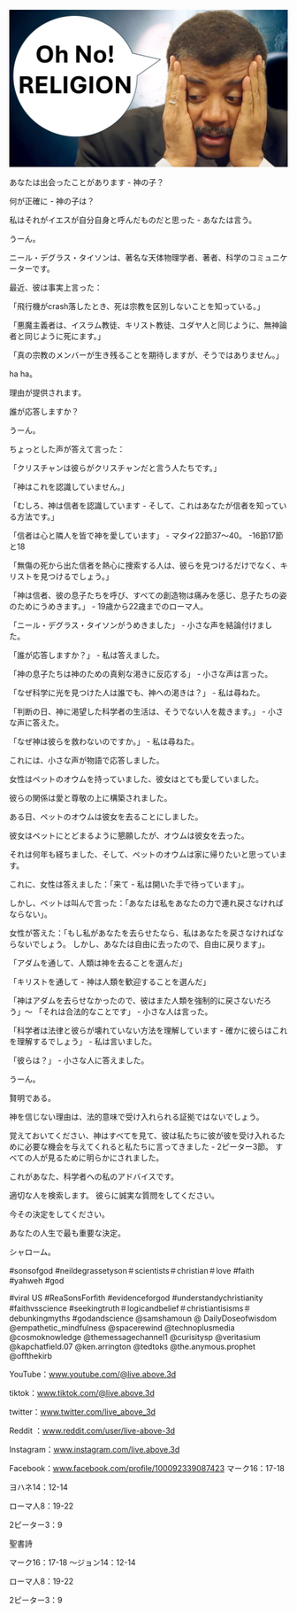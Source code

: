 ![Video cover image](../cover.jpg "cover photo")

あなたは出会ったことがあります - 神の子？

何が正確に - 神の子は？

私はそれがイエスが自分自身と呼んだものだと思った - あなたは言う。

うーん。

ニール・デグラス・タイソンは、著名な天体物理学者、著者、科学のコミュニケーターです。

最近、彼は事実上言った：

「飛行機がcrash落したとき、死は宗教を区別しないことを知っている。」

「悪魔主義者は、イスラム教徒、キリスト教徒、ユダヤ人と同じように、無神論者と同じように死にます。」

「真の宗教のメンバーが生き残ることを期待しますが、そうではありません。」

ha ha。

理由が提供されます。

誰が応答しますか？

うーん。

ちょっとした声が答えて言った：

「クリスチャンは彼らがクリスチャンだと言う人たちです。」

「神はこれを認識していません。」

「むしろ、神は信者を認識しています - そして、これはあなたが信者を知っている方法です。」

「信者は心と隣人を皆で神を愛しています」 - マタイ22節37〜40。 -16節17節と18

「無傷の死から出た信者を熱心に捜索する人は、彼らを見つけるだけでなく、キリストを見つけるでしょう。」

「神は信者、彼の息子たちを呼び、すべての創造物は痛みを感じ、息子たちの姿のためにうめきます。」 -  19歳から22歳までのローマ人。

「ニール・デグラス・タイソンがうめきました」 - 小さな声を結論付けました。

「誰が応答しますか？」 - 私は答えました。

「神の息子たちは神のための真剣な渇きに反応する」 - 小さな声は言った。

「なぜ科学に光を見つけた人は誰でも、神への渇きは？」 - 私は尋ねた。

「判断の日、神に渇望した科学者の生活は、そうでない人を裁きます。」 - 小さな声に答えた。

「なぜ神は彼らを救わないのですか。」 - 私は尋ねた。

これには、小さな声が物語で応答しました。

女性はペットのオウムを持っていました、彼女はとても愛していました。

彼らの関係は愛と尊敬の上に構築されました。

ある日、ペットのオウムは彼女を去ることにしました。

彼女はペットにとどまるように懇願したが、オウムは彼女を去った。

それは何年も経ちました、そして、ペットのオウムは家に帰りたいと思っています。

これに、女性は答えました：「来て - 私は開いた手で待っています」。

しかし、ペットは叫んで言った：「あなたは私をあなたの力で連れ戻さなければならない」。

女性が答えた：「もし私があなたを去らせたなら、私はあなたを戻さなければならないでしょう。 しかし、あなたは自由に去ったので、自由に戻ります」。

「アダムを通して、人類は神を去ることを選んだ」

「キリストを通して - 神は人類を歓迎することを選んだ」

「神はアダムを去らせなかったので、彼はまた人類を強制的に戻さないだろう」〜 「それは合法的なことです」 - 小さな人は言った。

「科学者は法律と彼らが壊れていない方法を理解しています - 確かに彼らはこれを理解するでしょう」 - 私は言いました。

「彼らは？」 - 小さな人に答えました。

うーん。

賢明である。

神を信じない理由は、法的意味で受け入れられる証拠ではないでしょう。

覚えておいてください、神はすべてを見て、彼は私たちに彼が彼を受け入れるために必要な機会を与えてくれると私たちに言ってきました -  2ピーター3節。 すべての人が見るために明らかにされました。

これがあなた、科学者への私のアドバイスです。

適切な人を検索します。 彼らに誠実な質問をしてください。

今その決定をしてください。

あなたの人生で最も重要な決定。

シャローム。

#sonsofgod #neildegrassetyson＃scientists＃christian＃love #faith #yahweh #god

#viral US #ReaSonsForfith #evidenceforgod #understandychristianity #faithvsscience #seekingtruth＃logicandbelief＃christiantisisms＃debunkingmyths #godandscience @samshamoun @ DailyDoseofwisdom @empathetic_mindfulness @spacerewind @technoplusmedia @cosmoknowledge @themessagechannel1 @curisitysp @veritasium @kapchatfield.07 @ken.arrington @tedtoks @the.anymous.prophet @offthekirb

YouTube：www.youtube.com/@live.above.3d


tiktok：www.tiktok.com/@live.above.3d

twitter：www.twitter.com/live_above_3d

Reddit ：www.reddit.com/user/live-above-3d


Instagram：www.instagram.com/live.above.3d

Facebook：www.facebook.com/profile/100092339087423 マーク16：17-18

ヨハネ14：12-14

ローマ人8：19-22

2ピーター3：9

聖書詩

マーク16：17-18  〜ジョン14：12-14

ローマ人8：19-22


2ピーター3：9









